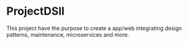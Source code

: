 # ProjectDSll
This project have the purpose to create a app/web integrating design patterns, maintenance, microservices and more.
